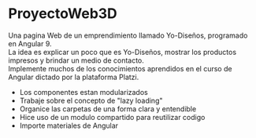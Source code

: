 # ProyectoWeb3D
Una pagina Web de un emprendimiento llamado Yo-Diseños, programado en Angular 9.<br>
La idea es explicar un poco que es Yo-Diseños, mostrar los productos impresos y brindar un medio de contacto.<br>
Implemente muchos de los conocimientos aprendidos en el curso de Angular dictado por la plataforma Platzi.<br>
<ul>
    <li>Los componentes estan modularizados</li>
    <li>Trabaje sobre el concepto de "lazy loading"</li>
    <li>Organice las carpetas de una forma clara y entendible</li>
    <li>Hice uso de un modulo compartido para reutilizar codigo</li>
    <li>Importe materiales de Angular</li>
</ul>
